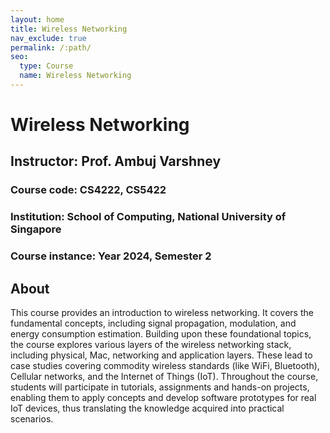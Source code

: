 ```yaml
---
layout: home
title: Wireless Networking
nav_exclude: true
permalink: /:path/
seo:
  type: Course
  name: Wireless Networking
---
```


# Wireless Networking
## Instructor: Prof. Ambuj Varshney
### Course code: CS4222, CS5422
### Institution: School of Computing, National University of Singapore 
### Course instance: Year 2024, Semester 2


## About

This course provides an introduction to wireless networking. It covers the fundamental concepts, including signal propagation, modulation, and energy consumption estimation. Building upon these foundational topics, the course explores various layers of the wireless networking stack, including physical, Mac, networking and application layers. These lead to case studies covering commodity wireless standards (like WiFi, Bluetooth), Cellular networks, and the Internet of Things (IoT). Throughout the course, students will participate in tutorials, assignments and hands-on projects, enabling them to apply concepts and develop software prototypes for real IoT devices, thus translating the knowledge acquired into practical scenarios. 

